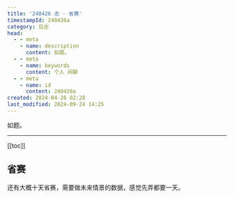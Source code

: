 ```yaml
---
title: '240426 志 · 省赛'
timestampId: 240426a
category: 日志
head:
  - - meta
    - name: description
      content: 如题。
  - - meta
    - name: keywords
      content: 个人 闲聊
  - - meta
    - name: id
      content: 240426a
created: 2024-04-26 02:28
last_modified: 2024-09-24 14:25
---
```


如题。

---

[[toc]]

## 省赛

还有大概十天省赛，需要做未来情景的数据，感觉先弄都要一天。
